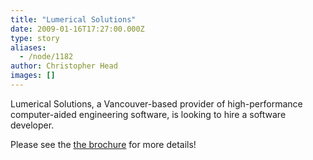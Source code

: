 ```yaml
---
title: "Lumerical Solutions"
date: 2009-01-16T17:27:00.000Z
type: story
aliases:
  - /node/1182
author: Christopher Head
images: []
---
```


<div class="field field-name-body field-type-text-with-summary field-label-hidden"><div class="field-items"><div class="field-item even"><p>Lumerical Solutions, a Vancouver-based provider of high-performance computer-aided engineering software, is looking to hire a software developer.</p>
<p>Please see the <a href="/files/jan2009-lumerical-swdev1.pdf">the brochure</a> for more details!</p>
</div></div></div>    <footer>
          </footer>